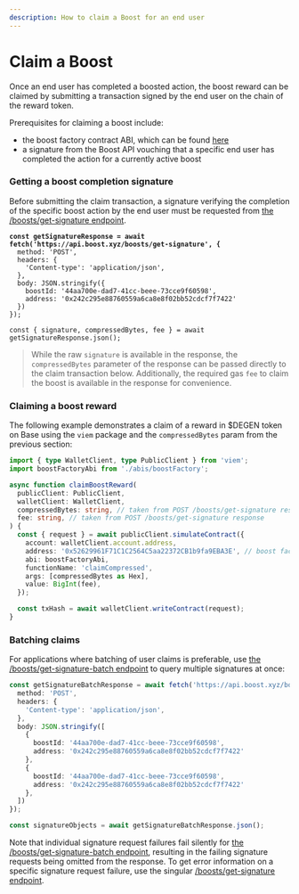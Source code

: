 ```yaml
---
description: How to claim a Boost for an end user
---
```


# Claim a Boost

Once an end user has completed a boosted action, the boost reward can be claimed by submitting a transaction signed by the end user on the chain of the reward token.

Prerequisites for claiming a boost include:

* the boost factory contract ABI, which can be found [here](https://github.com/rabbitholegg/questdk/blob/main/src/abi/quest-factory.ts)
* a signature from the Boost API vouching that a specific end user has completed the action for a currently active boost

### Getting a boost completion signature

Before submitting the claim transaction, a signature verifying the completion of the specific boost action by the end user must be requested from [the /boosts/get-signature endpoint](https://api.boost.xyz/docs#tag/boosts/paths/\~1boosts\~1get-signature/post).

<pre class="language-typescript"><code class="lang-typescript"><strong>const getSignatureResponse = await fetch('https://api.boost.xyz/boosts/get-signature', {
</strong>  method: 'POST',
  headers: {
    'Content-type': 'application/json',
  },
  body: JSON.stringify({
    boostId: '44aa700e-dad7-41cc-beee-73cce9f60598',
    address: '0x242c295e88760559a6ca8e8f02bb52cdcf7f7422'
  })
});

const { signature, compressedBytes, fee } = await getSignatureResponse.json();
</code></pre>

> While the raw `signature` is available in the response, the `compressedBytes` parameter of the response can be passed directly to the claim transaction below. Additionally, the required gas `fee` to claim the boost is available in the response for convenience.

### Claiming a boost reward

The following example demonstrates a claim of a reward in $DEGEN token on Base using the `viem` package and the `compressedBytes` param from the previous section:

```typescript
import { type WalletClient, type PublicClient } from 'viem';
import boostFactoryAbi from './abis/boostFactory';

async function claimBoostReward(
  publicClient: PublicClient,
  walletClient: WalletClient,
  compressedBytes: string, // taken from POST /boosts/get-signature response
  fee: string, // taken from POST /boosts/get-signature response
) {
  const { request } = await publicClient.simulateContract({
    account: walletClient.account.address,
    address: '0x52629961F71C1C2564C5aa22372CB1b9fa9EBA3E', // boost factory contract
    abi: boostFactoryAbi,
    functionName: 'claimCompressed',
    args: [compressedBytes as Hex],
    value: BigInt(fee),
  });

  const txHash = await walletClient.writeContract(request);
}
```

### Batching claims

For applications where batching of user claims is preferable, use [the /boosts/get-signature-batch endpoint](https://api.boost.xyz/docs#tag/boosts/paths/\~1boosts\~1get-signature-batch/post) to query multiple signatures at once:

```typescript
const getSignatureBatchResponse = await fetch('https://api.boost.xyz/boosts/get-signature-batch', {
  method: 'POST',
  headers: {
    'Content-type': 'application/json',
  },
  body: JSON.stringify([
    {
      boostId: '44aa700e-dad7-41cc-beee-73cce9f60598',
      address: '0x242c295e88760559a6ca8e8f02bb52cdcf7f7422'
    },
    {
      boostId: '44aa700e-dad7-41cc-beee-73cce9f60598',
      address: '0x242c295e88760559a6ca8e8f02bb52cdcf7f7422'
    },
  ])
});

const signatureObjects = await getSignatureBatchResponse.json();
```

Note that individual signature request failures fail silently for [the /boosts/get-signature-batch endpoint](https://api.boost.xyz/docs#tag/boosts/paths/\~1boosts\~1get-signature-batch/post), resulting in the failing signature requests being omitted from the response. To get error information on a specific signature request failure, use the singular [/boosts/get-signature endpoint](https://api.boost.xyz/docs#tag/boosts/paths/\~1boosts\~1get-signature/post).
